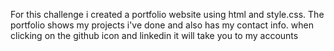 For this challenge i created a portfolio website using html and style.css. 
The portfolio shows my projects i've done and also has my contact info.
when clicking on the github icon and linkedin it will take you to my accounts 
